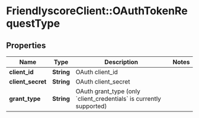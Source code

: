 # FriendlyscoreClient::OAuthTokenRequestType

## Properties
Name | Type | Description | Notes
------------ | ------------- | ------------- | -------------
**client_id** | **String** | OAuth client_id | 
**client_secret** | **String** | OAuth client_secret | 
**grant_type** | **String** | OAuth grant_type (only &#x60;client_credentials&#x60; is currently supported) | 


